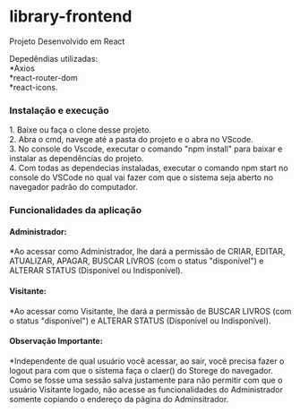 # library-frontend

Projeto Desenvolvido em React

Depedêndias utilizadas:<br />
  *Axios<br />
  *react-router-dom<br />
  *react-icons.<br />

<h3>Instalação e execução</h3>
1. Baixe ou faça o clone desse projeto.<br />
2. Abra o cmd, navege até a pasta do projeto e o abra no VScode.<br />
3. No console do Vscode, executar o comando "npm install" para baixar e instalar as dependências do projeto.<br />
4. Com todas as dependecias instaladas, executar o comando npm start no console do VSCode no qual vai fazer com que o sistema seja aberto no navegador padrão do computador.

<h3>Funcionalidades da aplicação</h3>

<h4>Administrador:</h4>
*Ao acessar como Administrador, lhe dará a permissão de CRIAR, EDITAR, ATUALIZAR, APAGAR, BUSCAR LIVROS (com o status "disponível") e ALTERAR STATUS (Disponivel ou Indisponível).<br />

<h4>Visitante:</h4>
*Ao acessar como Visitante, lhe dará a permissão de BUSCAR LIVROS (com o status "disponível") e ALTERAR STATUS (Disponivel ou Indisponível).<br />

<h4>Observação Importante:</h4>
*Independente de qual usuário você acessar, ao sair, você precisa fazer o logout para com que o sistema faça o claer() do Storege do navegador. Como se fosse uma sessão salva justamente para não permitir com que o usuário Visitante logado, não acesse as funcionalidades do Administrador somente copiando o endereço da página do Adminsitrador.<br />
